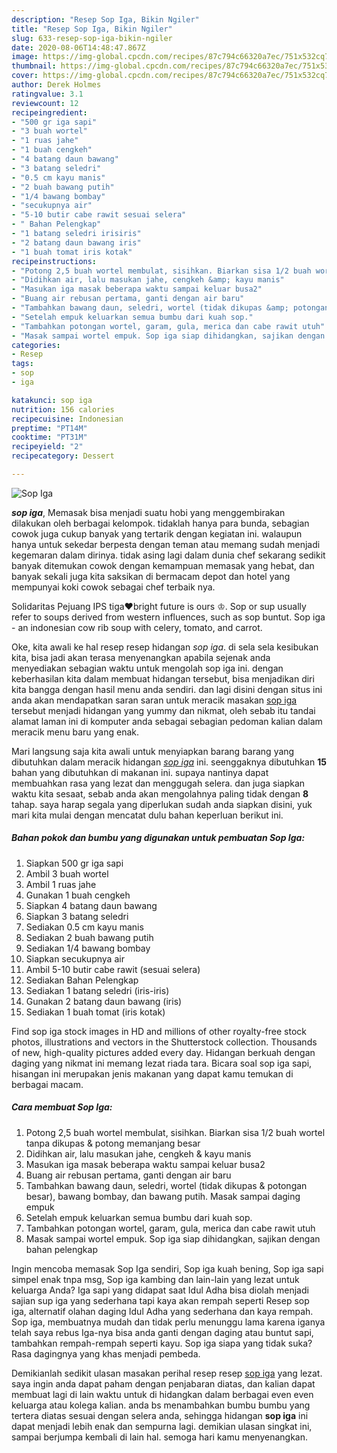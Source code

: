 ```yaml
---
description: "Resep Sop Iga, Bikin Ngiler"
title: "Resep Sop Iga, Bikin Ngiler"
slug: 633-resep-sop-iga-bikin-ngiler
date: 2020-08-06T14:48:47.867Z
image: https://img-global.cpcdn.com/recipes/87c794c66320a7ec/751x532cq70/sop-iga-foto-resep-utama.jpg
thumbnail: https://img-global.cpcdn.com/recipes/87c794c66320a7ec/751x532cq70/sop-iga-foto-resep-utama.jpg
cover: https://img-global.cpcdn.com/recipes/87c794c66320a7ec/751x532cq70/sop-iga-foto-resep-utama.jpg
author: Derek Holmes
ratingvalue: 3.1
reviewcount: 12
recipeingredient:
- "500 gr iga sapi"
- "3 buah wortel"
- "1 ruas jahe"
- "1 buah cengkeh"
- "4 batang daun bawang"
- "3 batang seledri"
- "0.5 cm kayu manis"
- "2 buah bawang putih"
- "1/4 bawang bombay"
- "secukupnya air"
- "5-10 butir cabe rawit sesuai selera"
- " Bahan Pelengkap"
- "1 batang seledri irisiris"
- "2 batang daun bawang iris"
- "1 buah tomat iris kotak"
recipeinstructions:
- "Potong 2,5 buah wortel membulat, sisihkan. Biarkan sisa 1/2 buah wortel tanpa dikupas &amp; potong memanjang besar"
- "Didihkan air, lalu masukan jahe, cengkeh &amp; kayu manis"
- "Masukan iga masak beberapa waktu sampai keluar busa2"
- "Buang air rebusan pertama, ganti dengan air baru"
- "Tambahkan bawang daun, seledri, wortel (tidak dikupas &amp; potongan besar), bawang bombay, dan bawang putih. Masak sampai daging empuk"
- "Setelah empuk keluarkan semua bumbu dari kuah sop."
- "Tambahkan potongan wortel, garam, gula, merica dan cabe rawit utuh"
- "Masak sampai wortel empuk. Sop iga siap dihidangkan, sajikan dengan bahan pelengkap"
categories:
- Resep
tags:
- sop
- iga

katakunci: sop iga 
nutrition: 156 calories
recipecuisine: Indonesian
preptime: "PT14M"
cooktime: "PT31M"
recipeyield: "2"
recipecategory: Dessert

---
```



![Sop Iga](https://img-global.cpcdn.com/recipes/87c794c66320a7ec/751x532cq70/sop-iga-foto-resep-utama.jpg)

<b><i>sop iga</i></b>, Memasak bisa menjadi suatu hobi yang menggembirakan dilakukan oleh berbagai kelompok. tidaklah hanya para bunda, sebagian cowok juga cukup banyak yang tertarik dengan kegiatan ini. walaupun hanya untuk sekedar berpesta dengan teman atau memang sudah menjadi kegemaran dalam dirinya. tidak asing lagi dalam dunia chef sekarang sedikit banyak ditemukan cowok dengan kemampuan memasak yang hebat, dan banyak sekali juga kita saksikan di bermacam depot dan hotel yang mempunyai koki cowok sebagai chef terbaik nya.

Solidaritas Pejuang IPS tiga♥bright future is ours ♔. Sop or sup usually refer to soups derived from western influences, such as sop buntut. Sop iga - an indonesian cow rib soup with celery, tomato, and carrot.

Oke, kita awali ke hal resep resep hidangan <i>sop iga</i>. di sela sela kesibukan kita, bisa jadi akan terasa menyenangkan apabila sejenak anda menyediakan sebagian waktu untuk mengolah sop iga ini. dengan keberhasilan kita dalam membuat hidangan tersebut, bisa menjadikan diri kita bangga dengan hasil menu anda sendiri. dan lagi disini dengan situs ini anda akan mendapatkan saran saran untuk meracik masakan <u>sop iga</u> tersebut menjadi hidangan yang yummy dan nikmat, oleh sebab itu tandai alamat laman ini di komputer anda sebagai sebagian pedoman kalian dalam meracik menu baru yang enak.


Mari langsung saja kita awali untuk menyiapkan barang barang yang dibutuhkan dalam meracik hidangan <u><i>sop iga</i></u> ini. seenggaknya dibutuhkan <b>15</b> bahan yang dibutuhkan di makanan ini. supaya nantinya dapat membuahkan rasa yang lezat dan menggugah selera. dan juga siapkan waktu kita sesaat, sebab anda akan mengolahnya paling tidak dengan <b>8</b> tahap. saya harap segala yang diperlukan sudah anda siapkan disini, yuk mari kita mulai dengan mencatat dulu bahan keperluan berikut ini.

<!--inarticleads1-->

##### Bahan pokok dan bumbu yang digunakan untuk pembuatan Sop Iga:

1. Siapkan 500 gr iga sapi
1. Ambil 3 buah wortel
1. Ambil 1 ruas jahe
1. Gunakan 1 buah cengkeh
1. Siapkan 4 batang daun bawang
1. Siapkan 3 batang seledri
1. Sediakan 0.5 cm kayu manis
1. Sediakan 2 buah bawang putih
1. Sediakan 1/4 bawang bombay
1. Siapkan secukupnya air
1. Ambil 5-10 butir cabe rawit (sesuai selera)
1. Sediakan  Bahan Pelengkap
1. Sediakan 1 batang seledri (iris-iris)
1. Gunakan 2 batang daun bawang (iris)
1. Sediakan 1 buah tomat (iris kotak)


Find sop iga stock images in HD and millions of other royalty-free stock photos, illustrations and vectors in the Shutterstock collection. Thousands of new, high-quality pictures added every day. Hidangan berkuah dengan daging yang nikmat ini memang lezat riada tara. Bicara soal sop iga sapi, hisangan ini merupakan jenis makanan yang dapat kamu temukan di berbagai macam. 

<!--inarticleads2-->

##### Cara membuat Sop Iga:

1. Potong 2,5 buah wortel membulat, sisihkan. Biarkan sisa 1/2 buah wortel tanpa dikupas &amp; potong memanjang besar
1. Didihkan air, lalu masukan jahe, cengkeh &amp; kayu manis
1. Masukan iga masak beberapa waktu sampai keluar busa2
1. Buang air rebusan pertama, ganti dengan air baru
1. Tambahkan bawang daun, seledri, wortel (tidak dikupas &amp; potongan besar), bawang bombay, dan bawang putih. Masak sampai daging empuk
1. Setelah empuk keluarkan semua bumbu dari kuah sop.
1. Tambahkan potongan wortel, garam, gula, merica dan cabe rawit utuh
1. Masak sampai wortel empuk. Sop iga siap dihidangkan, sajikan dengan bahan pelengkap


Ingin mencoba memasak Sop Iga sendiri, Sop iga kuah bening, Sop iga sapi simpel enak tnpa msg, Sop iga kambing dan lain-lain yang lezat untuk keluarga Anda? Iga sapi yang didapat saat Idul Adha bisa diolah menjadi sajian sup iga yang sederhana tapi kaya akan rempah seperti Resep sop iga, alternatif olahan daging Idul Adha yang sederhana dan kaya rempah. Sop iga, membuatnya mudah dan tidak perlu menunggu lama karena iganya telah saya rebus Iga-nya bisa anda ganti dengan daging atau buntut sapi, tambahkan rempah-rempah seperti kayu. Sop iga siapa yang tidak suka? Rasa dagingnya yang khas menjadi pembeda. 

Demikianlah sedikit ulasan masakan perihal resep resep <u>sop iga</u> yang lezat. saya ingin anda dapat paham dengan penjabaran diatas, dan kalian dapat membuat lagi di lain waktu untuk di hidangkan dalam berbagai even even keluarga atau kolega kalian. anda bs menambahkan bumbu bumbu yang tertera diatas sesuai dengan selera anda, sehingga hidangan <b>sop iga</b> ini dapat menjadi lebih enak dan sempurna lagi. demikian ulasan singkat ini, sampai berjumpa kembali di lain hal. semoga hari kamu menyenangkan.
